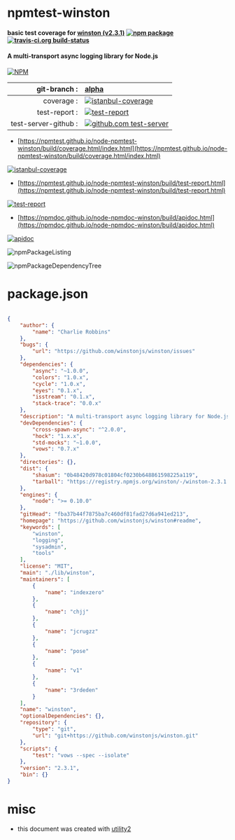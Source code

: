 # npmtest-winston

#### basic test coverage for  [winston (v2.3.1)](https://github.com/winstonjs/winston#readme)  [![npm package](https://img.shields.io/npm/v/npmtest-winston.svg?style=flat-square)](https://www.npmjs.org/package/npmtest-winston) [![travis-ci.org build-status](https://api.travis-ci.org/npmtest/node-npmtest-winston.svg)](https://travis-ci.org/npmtest/node-npmtest-winston)

#### A multi-transport async logging library for Node.js

[![NPM](https://nodei.co/npm/winston.png?downloads=true&downloadRank=true&stars=true)](https://www.npmjs.com/package/winston)

| git-branch : | [alpha](https://github.com/npmtest/node-npmtest-winston/tree/alpha)|
|--:|:--|
| coverage : | [![istanbul-coverage](https://npmtest.github.io/node-npmtest-winston/build/coverage.badge.svg)](https://npmtest.github.io/node-npmtest-winston/build/coverage.html/index.html)|
| test-report : | [![test-report](https://npmtest.github.io/node-npmtest-winston/build/test-report.badge.svg)](https://npmtest.github.io/node-npmtest-winston/build/test-report.html)|
| test-server-github : | [![github.com test-server](https://npmtest.github.io/node-npmtest-winston/GitHub-Mark-32px.png)](https://npmtest.github.io/node-npmtest-winston/build/app/index.html) | | build-artifacts : | [![build-artifacts](https://npmtest.github.io/node-npmtest-winston/glyphicons_144_folder_open.png)](https://github.com/npmtest/node-npmtest-winston/tree/gh-pages/build)|

- [https://npmtest.github.io/node-npmtest-winston/build/coverage.html/index.html](https://npmtest.github.io/node-npmtest-winston/build/coverage.html/index.html)

[![istanbul-coverage](https://npmtest.github.io/node-npmtest-winston/build/screenCapture.buildCi.browser.%252Ftmp%252Fbuild%252Fcoverage.lib.html.png)](https://npmtest.github.io/node-npmtest-winston/build/coverage.html/index.html)

- [https://npmtest.github.io/node-npmtest-winston/build/test-report.html](https://npmtest.github.io/node-npmtest-winston/build/test-report.html)

[![test-report](https://npmtest.github.io/node-npmtest-winston/build/screenCapture.buildCi.browser.%252Ftmp%252Fbuild%252Ftest-report.html.png)](https://npmtest.github.io/node-npmtest-winston/build/test-report.html)

- [https://npmdoc.github.io/node-npmdoc-winston/build/apidoc.html](https://npmdoc.github.io/node-npmdoc-winston/build/apidoc.html)

[![apidoc](https://npmdoc.github.io/node-npmdoc-winston/build/screenCapture.buildCi.browser.%252Ftmp%252Fbuild%252Fapidoc.html.png)](https://npmdoc.github.io/node-npmdoc-winston/build/apidoc.html)

![npmPackageListing](https://npmtest.github.io/node-npmtest-winston/build/screenCapture.npmPackageListing.svg)

![npmPackageDependencyTree](https://npmtest.github.io/node-npmtest-winston/build/screenCapture.npmPackageDependencyTree.svg)



# package.json

```json

{
    "author": {
        "name": "Charlie Robbins"
    },
    "bugs": {
        "url": "https://github.com/winstonjs/winston/issues"
    },
    "dependencies": {
        "async": "~1.0.0",
        "colors": "1.0.x",
        "cycle": "1.0.x",
        "eyes": "0.1.x",
        "isstream": "0.1.x",
        "stack-trace": "0.0.x"
    },
    "description": "A multi-transport async logging library for Node.js",
    "devDependencies": {
        "cross-spawn-async": "^2.0.0",
        "hock": "1.x.x",
        "std-mocks": "~1.0.0",
        "vows": "0.7.x"
    },
    "directories": {},
    "dist": {
        "shasum": "0b48420d978c01804cf0230b648861598225a119",
        "tarball": "https://registry.npmjs.org/winston/-/winston-2.3.1.tgz"
    },
    "engines": {
        "node": ">= 0.10.0"
    },
    "gitHead": "fba37b44f7875ba7c460df81fad27d6a941ed213",
    "homepage": "https://github.com/winstonjs/winston#readme",
    "keywords": [
        "winston",
        "logging",
        "sysadmin",
        "tools"
    ],
    "license": "MIT",
    "main": "./lib/winston",
    "maintainers": [
        {
            "name": "indexzero"
        },
        {
            "name": "chjj"
        },
        {
            "name": "jcrugzz"
        },
        {
            "name": "pose"
        },
        {
            "name": "v1"
        },
        {
            "name": "3rdeden"
        }
    ],
    "name": "winston",
    "optionalDependencies": {},
    "repository": {
        "type": "git",
        "url": "git+https://github.com/winstonjs/winston.git"
    },
    "scripts": {
        "test": "vows --spec --isolate"
    },
    "version": "2.3.1",
    "bin": {}
}
```



# misc
- this document was created with [utility2](https://github.com/kaizhu256/node-utility2)
